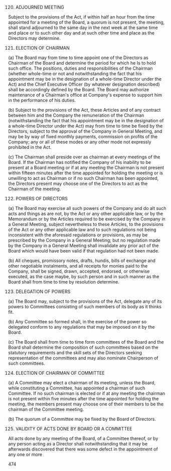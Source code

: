 120. ADJOURNED MEETING

Subject to the provisions of the Act, if within half an hour from the time appointed for a meeting of the Board, a quorum is not present, the meeting, shall stand adjourned to the same day in the next week at the same time and place or to such other day and at such other time and place as the Directors may determine.

121. ELECTION OF CHAIRMAN

(a) The Board may from time to time appoint one of the Directors as Chairman of the Board and determine the period for which he Is to hold such office. The positions, duties and responsibilities of the Chairman (whether whole-time or not and notwithstanding the fact that his appointment may be in the designation of a whole-time Director under the Act) and the Chief Executive Officer (by whatever designation described) shall be accordingly defined by the Board. The Board may authorize maintenance of a Chairman's office at Company's expense to support him in the performance of his duties.

(b) Subject to the provisions of the Act, these Articles and of any contract between him and the Company the remuneration of the Chairman (notwithstanding the fact that his appointment may be in the designation of a whole-time Director under the Act) may from time to time be fixed by the Directors, subject to the approval of the Company in General Meeting, and may be by way of fixed monthly payments, commission on profits of the Company; any or all of these modes or any other mode not expressly prohibited in the Act.

(c) The Chairman shall preside over as chairman at every meetings of the Board. If the Chairman has notified the Company of his inability to be present at a Board meeting or if at any meeting the Chairman is not present within fifteen minutes after the time appointed for holding the meeting or is unwilling to act as Chairman or if no such Chairman has been appointed, the Directors present may choose one of the Directors to act as the Chairman of the meeting.

122. POWERS OF DIRECTORS

(a) The Board may exercise all such powers of the Company and do alt such acts and things as are not, by the Act or any other applicable law, or by the Memorandum or by the Articles required to be exercised by the Company in a General Meeting, subject nevertheless to these Articles, to the provisions of the Act or any other applicable law and to such regulations not being inconsistent with the aforesaid regulations or provisions, as may be prescribed by the Company in a General Meeting; but no regulation made by the Company in a General Meeting shall invalidate any prior act of the Board which would have been valid if that regulation had not been made.

(b) All cheques, promissory notes, drafts, hundis, bills of exchange and other negotiable instalments, and all receipts for monies paid to the Company, shall be signed, drawn, accepted, endorsed, or otherwise executed, as the case maybe, by such person and in such manner as the Board shall from time to time by resolution determine.

123. DELEGATION OF POWERS

(a) The Board may, subject to the provisions of the Act, delegate any of its powers to Committees consisting of such members of its body as it thinks fit.

(b) Any Committee so formed shall, in the exercise of the power so delegated conform to any regulations that may be imposed on it by the Board.

(c) The Board shall from time to time form committees of the Board and the Board shall determine the composition of such committees based on the statutory requirements and the skill sets of the Directors seeking representation of the committees and may also nominate Chairperson of such committees.

124. ELECTION OF CHAIRMAN OF COMMITTEE

(a) A Committee may elect a chairman of its meeting, unless the Board, while constituting a Committee, has appointed a chairman of such Committee. If no such chairman is elected or if at any meeting the chairman is not present within five minutes after the time appointed for holding the meeting, the members present may choose one of their members to be the chairman of the Committee meeting.

(b) The quorum of a Committee may be fixed by the Board of Directors.

125. VALIDITY OF ACTS DONE BY BOARD OR A COMMITTEE

All acts done by any meeting of the Board, of a Committee thereof, or by any person acting as a Director shall notwithstanding that it may be afterwards discovered that there was some defect in the appointment of any one or more

474